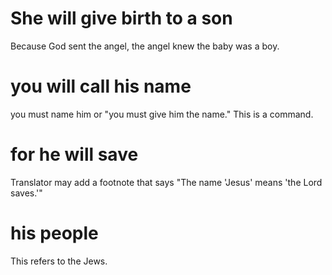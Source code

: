 
# She will give birth to a son
Because God sent the angel, the angel knew the baby was a boy.

# you will call his name
you must name him or "you must give him the name." This is a command.

# for he will save
Translator may add a footnote that says "The name 'Jesus' means 'the Lord saves.'"

# his people
This refers to the Jews.